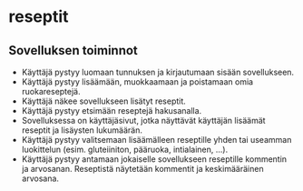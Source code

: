 # reseptit

## Sovelluksen toiminnot

* Käyttäjä pystyy luomaan tunnuksen ja kirjautumaan sisään sovellukseen.
* Käyttäjä pystyy lisäämään, muokkaamaan ja poistamaan omia ruokareseptejä.
* Käyttäjä näkee sovellukseen lisätyt reseptit.
* Käyttäjä pystyy etsimään reseptejä hakusanalla.
* Sovelluksessa on käyttäjäsivut, jotka näyttävät käyttäjän lisäämät reseptit ja lisäysten lukumäärän.
* Käyttäjä pystyy valitsemaan lisäämälleen reseptille yhden tai useamman luokittelun (esim. gluteiiniton, pääruoka, intialainen, ...).
* Käyttäjä pystyy antamaan jokaiselle sovellukseen reseptille kommentin ja arvosanan. Reseptistä näytetään kommentit ja keskimääräinen arvosana.
